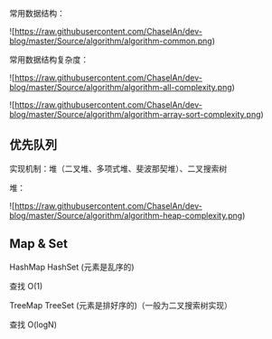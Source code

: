 常用数据结构：

![https://raw.githubusercontent.com/ChaselAn/dev-blog/master/Source/algorithm/algorithm-common.png)

常用数据结构复杂度：

![https://raw.githubusercontent.com/ChaselAn/dev-blog/master/Source/algorithm/algorithm-all-complexity.png)

![https://raw.githubusercontent.com/ChaselAn/dev-blog/master/Source/algorithm/algorithm-array-sort-complexity.png)

## 优先队列

实现机制：堆（二叉堆、多项式堆、斐波那契堆）、二叉搜索树

堆：

![https://raw.githubusercontent.com/ChaselAn/dev-blog/master/Source/algorithm/algorithm-heap-complexity.png)

## Map & Set

HashMap HashSet (元素是乱序的)

查找 O(1)

TreeMap TreeSet (元素是排好序的)（一般为二叉搜索树实现）

查找 O(logN)